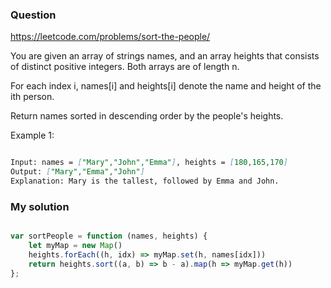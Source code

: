 ### Question

https://leetcode.com/problems/sort-the-people/

You are given an array of strings names, and an array heights that consists of distinct positive integers. Both arrays are of length n.

For each index i, names[i] and heights[i] denote the name and height of the ith person.

Return names sorted in descending order by the people's heights.

Example 1:

```md

Input: names = ["Mary","John","Emma"], heights = [180,165,170]
Output: ["Mary","Emma","John"]
Explanation: Mary is the tallest, followed by Emma and John.

```

### My solution

```js

var sortPeople = function (names, heights) {
    let myMap = new Map()
    heights.forEach((h, idx) => myMap.set(h, names[idx]))
    return heights.sort((a, b) => b - a).map(h => myMap.get(h))
};

```
